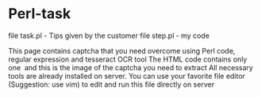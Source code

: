 # Perl-task
file task.pl - Tips given by the customer
file step.pl - my code

This page contains captcha that you need overcome using Perl code, regular expression and tesseract OCR tool
The HTML code contains only one <img> and this is the image of the captcha you need to extract
All necessary tools are already installed on server. You can use your favorite file editor (Suggestion: use vim) to edit and run this file directly on server
